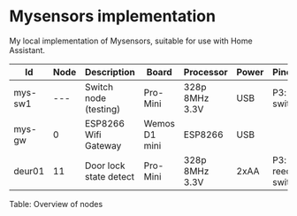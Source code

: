# Mysensors implementation

My local implementation of Mysensors, suitable for use with Home Assistant.

| Id      | Node | Description            | Board        | Processor      | Power | Pinout | Version
| --      | ---- | -----------            | -----        | ---------      | ----- | ------ | -------
| mys-sw1 | ---  | Switch node (testing)  | Pro-Mini     | 328p 8MHz 3.3V | USB   | P3: switch |2.2.0-beta
| mys-gw  | 0    | ESP8266 Wifi Gateway   | Wemos D1 mini | ESP8266       |  USB  | | 2.2.0-beta
| deur01  | 11   | Door lock state detect | Pro-Mini     | 328p 8MHz 3.3V | 2xAA  | P3: reed switch |

Table: Overview of nodes
